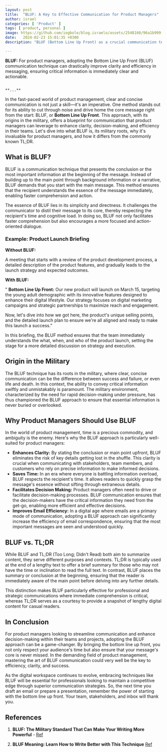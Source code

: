 ```yaml
---
layout: post
title:  "BLUF: A Key to Effective Communication for Product Managers"
author: israel
categories: [ 'Product' ]
tags: [ product, personal ]
image: https://github.com/iogbole/blog.israelo/assets/2548160/96a1b999-622b-4c6c-af58-d94c99ab954c
date:   2024-02-23 15:01:35 +0300
description: "BLUF (Bottom Line Up Front) as a crucial communication technique that enhances clarity and decision-making in product management by presenting the most important information first." 

---
```


**BLUF:** For product managers, adopting the Bottom Line Up Front (BLUF) communication technique can drastically improve clarity and efficiency in messaging, ensuring critical information is immediately clear and actionable.

                                                                         **...**

In the fast-paced world of product management, clear and concise communication is not just a skill—it's an imperative. One method stands out for its ability to cut through noise and drive home the core message right from the start: BLUF, or **Bottom Line Up Front**. This approach, with its origins in the military, offers a blueprint for communication that product managers can leverage to enhance clarity, decision-making, and efficiency in their teams. Let's dive into what BLUF is, its military roots, why it's invaluable for product managers, and how it differs from the commonly known TL;DR.

## What is BLUF?

BLUF is a communication technique that presents the conclusion or the most important information at the beginning of the message. Instead of building up to the main point through background information or a narrative, BLUF demands that you start with the main message. This method ensures that the recipient understands the essence of the message immediately, enabling faster comprehension and action.

The essence of BLUF lies in its simplicity and directness. It challenges the communicator to distil their message to its core, thereby respecting the recipient's time and cognitive load. In doing so, BLUF not only facilitates faster comprehension but also encourages a more focused and action-oriented dialogue.


### Example: Product Launch Briefing

**Without BLUF:**

A meeting that starts with a review of the product development process, a detailed description of the product features, and gradually leads to the launch strategy and expected outcomes.

**With BLUF:**

" **Bottom Line Up Front:** Our new product will launch on March 15, targeting the young adult demographic with its innovative features designed to enhance their digital lifestyle. Our strategy focuses on digital marketing campaigns and strategic partnerships to maximize reach and engagement.

Now, let's dive into how we got here, the product's unique selling points, and the detailed launch plan to ensure we're all aligned and ready to make this launch a success."

In this briefing, the BLUF method ensures that the team immediately understands the what, when, and who of the product launch, setting the stage for a more detailed discussion on strategy and execution.


## Origin in the Military

The BLUF technique has its roots in the military, where clear, concise communication can be the difference between success and failure, or even life and death. In this context, the ability to convey critical information swiftly and unmistakably is paramount. The military environment, characterized by the need for rapid decision-making under pressure, has thus championed the BLUF approach to ensure that essential information is never buried or overlooked.

## Why Product Managers Should Use BLUF

In the world of product management, time is a precious commodity, and ambiguity is the enemy. Here's why the BLUF approach is particularly well-suited for product managers:

- **Enhances Clarity:** By stating the conclusion or main point upfront, BLUF eliminates the risk of key details getting lost in the shuffle. This clarity is crucial when communicating with stakeholders, team members, and customers who rely on precise information to make informed decisions.
- **Saves Time:** In an era where everyone is battling information overload, BLUF respects the recipient's time. It allows readers to quickly grasp the message's essence without sifting through extraneous details.
- **Facilitates Decision Making:** Product managers often need to drive or facilitate decision-making processes. BLUF communication ensures that the decision-makers have the critical information they need from the get-go, enabling more efficient and effective decisions.
- **Improves Email Efficiency:** In a digital age where emails are a primary mode of communication, adopting a BLUF approach can significantly increase the efficiency of email correspondence, ensuring that the most important messages are seen and understood quickly.

## BLUF vs. TL;DR

While BLUF and TL;DR (Too Long; Didn't Read) both aim to summarize content, they serve different purposes and contexts. TL;DR is typically used at the end of a lengthy text to offer a brief summary for those who may not have the time or inclination to read the full text. In contrast, BLUF places the summary or conclusion at the beginning, ensuring that the reader is immediately aware of the main point before delving into any further details.

This distinction makes BLUF particularly effective for professional and strategic communications where immediate comprehension is critical, whereas TL;DR serves as a courtesy to provide a snapshot of lengthy digital content for casual readers.

## In Conclusion

For product managers looking to streamline communication and enhance decision-making within their teams and projects, adopting the BLUF approach can be a game-changer. By bringing the bottom line up front, you not only respect your audience's time but also ensure that your message's core is never missed. In the demanding field of product management, mastering the art of BLUF communication could very well be the key to efficiency, clarity, and success.

As the digital workspace continues to evolve, embracing techniques like BLUF will be essential for professionals looking to maintain a competitive edge through superior communication strategies. So, the next time you draft an email or prepare a presentation, remember the power of starting with the bottom line up front. Your team, stakeholders, and inbox will thank you.


## References

1. **BLUF: The Military Standard That Can Make Your Writing More Powerful** - 
   [Ref](https://www.animalz.co/blog/bluf-the-military-standard/)

2. **BLUF Meaning: Learn How to Write Better with This Technique** 
   [Ref](https://rockcontent.com/blog/bluf-meaning/)
